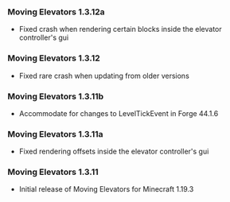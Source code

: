 ### Moving Elevators 1.3.12a
- Fixed crash when rendering certain blocks inside the elevator controller's gui

### Moving Elevators 1.3.12
- Fixed rare crash when updating from older versions

### Moving Elevators 1.3.11b
- Accommodate for changes to LevelTickEvent in Forge 44.1.6

### Moving Elevators 1.3.11a
- Fixed rendering offsets inside the elevator controller's gui

### Moving Elevators 1.3.11
- Initial release of Moving Elevators for Minecraft 1.19.3
